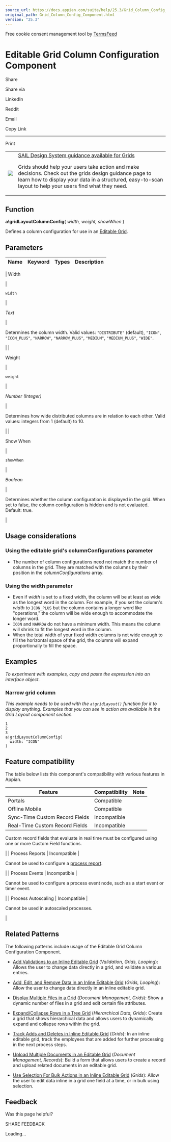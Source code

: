 ```yaml
---
source_url: https://docs.appian.com/suite/help/25.3/Grid_Column_Config_Component.html
original_path: Grid_Column_Config_Component.html
version: "25.3"
---
```


Free cookie consent management tool by [TermsFeed](https://www.termsfeed.com/)

# Editable Grid Column Configuration Component

Share

Share via

LinkedIn

Reddit

Email

Copy Link

* * *

Print

<table><tbody><tr><td><a href="/suite/help/25.3/sail/home.html"><img class="ds-release-icon" src="images/design-sys/sail.png"></a></td><td><a class="ds-release-notice-a ds-release-notice-a-big" href="/suite/help/25.3/sail/ux-grids.html">SAIL Design System guidance available for Grids</a><p class="ds-release-notice-p">Grids should help your users take action and make decisions. Check out the grids design guidance page to learn how to display your data in a structured, easy-to-scan layout to help your users find what they need.</p></td></tr></tbody></table>

## Function

**a!gridLayoutColumnConfig**( _width, weight, showWhen_ )

Defines a column configuration for use in an [Editable Grid](Editable_Grid_Component.html).

## Parameters

| Name | Keyword | Types | Description |
| --- | --- | --- | --- |
|
Width

 |

`width`

 |

_Text_

 |

Determines the column width. Valid values: `"DISTRIBUTE"` (default), `"ICON"`, `"ICON_PLUS"`, `"NARROW"`, `"NARROW_PLUS"`, `"MEDIUM"`, `"MEDIUM_PLUS"`, `"WIDE"`.

 |
|

Weight

 |

`weight`

 |

_Number (Integer)_

 |

Determines how wide distributed columns are in relation to each other. Valid values: integers from 1 (default) to 10.

 |
|

Show When

 |

`showWhen`

 |

_Boolean_

 |

Determines whether the column configuration is displayed in the grid. When set to false, the column configuration is hidden and is not evaluated. Default: true.

 |

## Usage considerations

### Using the editable grid's columnConfigurations parameter

-   The number of column configurations need not match the number of columns in the grid. They are matched with the columns by their position in the _columnConfigurations_ array.

### Using the width parameter

-   Even if _width_ is set to a fixed width, the column will be at least as wide as the longest word in the column. For example, if you set the column's _width_ to `ICON_PLUS` but the column contains a longer word like "operations," the column will be wide enough to accommodate the longer word.
-   `ICON` and `NARROW` do not have a minimum width. This means the column will shrink to fit the longest word in the column.
-   When the total width of your fixed width columns is not wide enough to fill the horizontal space of the grid, the columns will expand proportionally to fill the space.

## Examples

_To experiment with examples, copy and paste the expression into an interface object._

### Narrow grid column

_This example needs to be used with the `a!gridLayout()` function for it to display anything. Examples that you can see in action are available in the Grid Layout component section._

```
1
2
3
a!gridLayoutColumnConfig(
  width: "ICON"
)
```

## Feature compatibility

The table below lists this component's compatibility with various features in Appian.

| Feature | Compatibility | Note |
| --- | --- | --- |
| Portals | Compatible |  |
| Offline Mobile | Compatible |  |
| Sync-Time Custom Record Fields | Incompatible |  |
| Real-Time Custom Record Fields | Incompatible |
Custom record fields that evaluate in real time must be configured using one or more Custom Field functions.

 |
| Process Reports | Incompatible |

Cannot be used to configure a [process report](Process_Reports.html).

 |
| Process Events | Incompatible |

Cannot be used to configure a process event node, such as a start event or timer event.

 |
| Process Autoscaling | Incompatible |

Cannot be used in autoscaled processes.

 |

## Related Patterns

The following patterns include usage of the Editable Grid Column Configuration Component.

-   [Add Validations to an Inline Editable Grid](/suite/help/25.3/recipe-add-validations-to-an-inline-editable-grid.html) (_Validation, Grids, Looping_): Allows the user to change data directly in a grid, and validate a various entries.

-   [Add, Edit, and Remove Data in an Inline Editable Grid](/suite/help/25.3/recipe-add-edit-and-remove-data-in-an-inline-editable-grid.html) (_Grids, Looping_): Allow the user to change data directly in an inline editable grid.

-   [Display Multiple Files in a Grid](/suite/help/25.3/recipe-display-multiple-files-in-a-grid-for-editing.html) (_Document Management, Grids_): Show a dynamic number of files in a grid and edit certain file attributes.

-   [Expand/Collapse Rows in a Tree Grid](/suite/help/25.3/recipe-expand-collapse-rows-in-a-tree-grid.html) (_Hierarchical Data, Grids_): Create a grid that shows hierarchical data and allows users to dynamically expand and collapse rows within the grid.

-   [Track Adds and Deletes in Inline Editable Grid](/suite/help/25.3/recipe-track-adds-and-deletes-in-an-inline-editable-grid.html) (_Grids_): In an inline editable grid, track the employees that are added for further processing in the next process steps.

-   [Upload Multiple Documents in an Editable Grid](/suite/help/25.3/recipe-upload-files-in-editable-grid.html) (_Document Management, Records_): Build a form that allows users to create a record and upload related documents in an editable grid.

-   [Use Selection For Bulk Actions in an Inline Editable Grid](/suite/help/25.3/recipe-use-selection-for-bulk-actions-in-an-inline-editable-grid.html) (_Grids_): Allow the user to edit data inline in a grid one field at a time, or in bulk using selection.

## Feedback

Was this page helpful?

SHARE FEEDBACK

Loading...